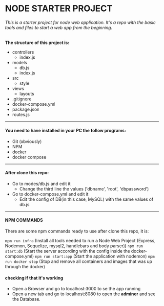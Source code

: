 # NODE STARTER PROJECT

###### This is a starter project for node web application. It's a repo with the basic tools and files to start a web app from the beginning.

**The structure of this project is:**

- controllers
	- index.js
- models
	- db.js
	- index.js
- src
	- style
- views
	- layouts
- .gitignore
- docker-compose.yml
- package.json
- routes.js

------------
#### You need to have installed in your PC the follow programs:
- Git (obviously)
- NPM
- docker
- docker compose

------------
#### After clone this repo:
- Go to modes/db.js and edit it
	- Change the third line the values ('dbname', 'root', 'dbpassword')
- Go to docker-compose.yml and edit it
	 - Edit the config of DB(in this case, MySQL) with the same values of db.js
------------
#### NPM COMMANDS
There are some npm commands ready to use after clone this repo, it is:

`npm run infra` (Install all tools needed to run a Node Web Project (Express, Nodemon, Sequelize, mysql2, handlebars and body parser))
`npm run start:db` (Start the server according with the config inside the docker-compose.yml)
`npm run start:app` (Start the application with nodemon)
`npm run docker stop` (Stop and remove all containers and images that was up through the docker)

#### checking if that it's working

- Open a Browser and go to localhost:3000 to se the app running
- Open a new tab and go to localhost:8080 to open the **adminer** and see the Database.

